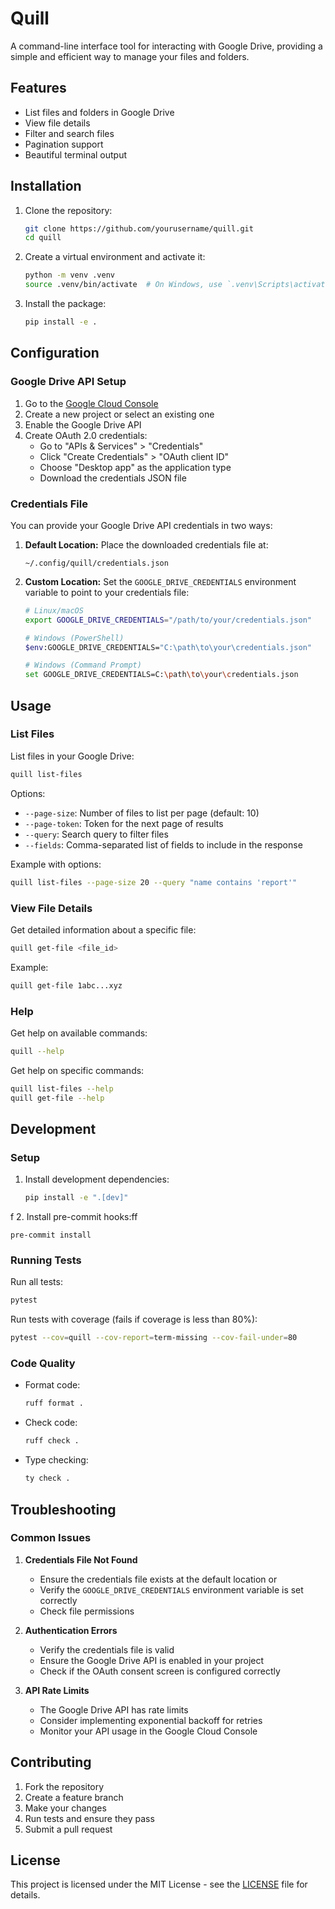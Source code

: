 # Quill

A command-line interface tool for interacting with Google Drive, providing a simple and efficient way to manage your files and folders.

## Features

- List files and folders in Google Drive
- View file details
- Filter and search files
- Pagination support
- Beautiful terminal output

## Installation

1. Clone the repository:
   ```bash
   git clone https://github.com/yourusername/quill.git
   cd quill
   ```

2. Create a virtual environment and activate it:
   ```bash
   python -m venv .venv
   source .venv/bin/activate  # On Windows, use `.venv\Scripts\activate`
   ```

3. Install the package:
   ```bash
   pip install -e .
   ```

## Configuration

### Google Drive API Setup

1. Go to the [Google Cloud Console](https://console.cloud.google.com/)
2. Create a new project or select an existing one
3. Enable the Google Drive API
4. Create OAuth 2.0 credentials:
   - Go to "APIs & Services" > "Credentials"
   - Click "Create Credentials" > "OAuth client ID"
   - Choose "Desktop app" as the application type
   - Download the credentials JSON file

### Credentials File

You can provide your Google Drive API credentials in two ways:

1. **Default Location:**
   Place the downloaded credentials file at:
   ```
   ~/.config/quill/credentials.json
   ```

2. **Custom Location:**
   Set the `GOOGLE_DRIVE_CREDENTIALS` environment variable to point to your credentials file:
   ```bash
   # Linux/macOS
   export GOOGLE_DRIVE_CREDENTIALS="/path/to/your/credentials.json"
   
   # Windows (PowerShell)
   $env:GOOGLE_DRIVE_CREDENTIALS="C:\path\to\your\credentials.json"
   
   # Windows (Command Prompt)
   set GOOGLE_DRIVE_CREDENTIALS=C:\path\to\your\credentials.json
   ```

## Usage

### List Files

List files in your Google Drive:
```bash
quill list-files
```

Options:
- `--page-size`: Number of files to list per page (default: 10)
- `--page-token`: Token for the next page of results
- `--query`: Search query to filter files
- `--fields`: Comma-separated list of fields to include in the response

Example with options:
```bash
quill list-files --page-size 20 --query "name contains 'report'"
```

### View File Details

Get detailed information about a specific file:
```bash
quill get-file <file_id>
```

Example:
```bash
quill get-file 1abc...xyz
```

### Help

Get help on available commands:
```bash
quill --help
```

Get help on specific commands:
```bash
quill list-files --help
quill get-file --help
```

## Development

### Setup

1. Install development dependencies:
   ```bash
   pip install -e ".[dev]"
   ```
f
2. Install pre-commit hooks:ff
   ```bashf
   pre-commit install
   ```

### Running Tests

Run all tests:
```bash
pytest
```

Run tests with coverage (fails if coverage is less than 80%):
```bash
pytest --cov=quill --cov-report=term-missing --cov-fail-under=80
```

### Code Quality

- Format code:
  ```bash
  ruff format .
  ```

- Check code:
  ```bash
  ruff check .
  ```

- Type checking:
  ```bash
  ty check .
  ```

## Troubleshooting

### Common Issues

1. **Credentials File Not Found**
   - Ensure the credentials file exists at the default location or
   - Verify the `GOOGLE_DRIVE_CREDENTIALS` environment variable is set correctly
   - Check file permissions

2. **Authentication Errors**
   - Verify the credentials file is valid
   - Ensure the Google Drive API is enabled in your project
   - Check if the OAuth consent screen is configured correctly

3. **API Rate Limits**
   - The Google Drive API has rate limits
   - Consider implementing exponential backoff for retries
   - Monitor your API usage in the Google Cloud Console

## Contributing

1. Fork the repository
2. Create a feature branch
3. Make your changes
4. Run tests and ensure they pass
5. Submit a pull request

## License

This project is licensed under the MIT License - see the [LICENSE](LICENSE) file for details. 